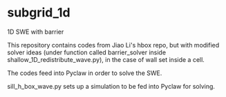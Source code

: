 # subgrid_1d
1D SWE with barrier 

This repository contains codes from Jiao Li's hbox repo, but with modified solver ideas (under function called barrier_solver inside shallow_1D_redistribute_wave.py), in the case of wall set inside a cell.

The codes feed into Pyclaw in order to solve the SWE.

sill_h_box_wave.py sets up a simulation to be fed into Pyclaw for solving.
